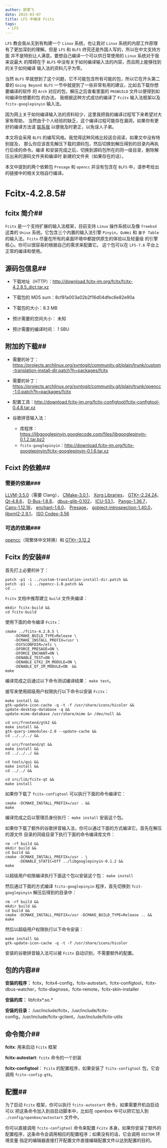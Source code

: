 ```yaml
---
author: 郭荣飞
date: 2015-03-07
title: LFS 中编译 Fcitx
tags:
 - LFS
---
```



`LFS` 教会我从无到有构建一个 `Linux` 系统，也让我对 `Linux` 系统的内部工作原理
有了更加深刻的理解。但是 `LFS` 和 `BLFS` 终究还是外国人写的，所以在中文支持方面
并不是特别让人满意。要想自己编译一个可以供日常使用的 `Linux` 系统对于我来说最大
的障碍在于 `BLFS` 中没有关于如何编译输入法的内容，而且网上能够找到的关于如何编译
输入法的资料几乎为零。

<!--more-->

当然 `BLFS` 早就想到了这个问题，它不可能包含所有可能的包，所以它在开头第二章的
`Going Beyond BLFS` 一节中就提到了一些非常有用的建议，比如去下载你想要编译的软件
的 `Arch` 对应的包，解压之后查看里面的 `PKGBUILD` 文件以便得到如何编译你想要的包
的办法。 我根据这种方式成功的编译了 `Fcitx` 输入法框架以及 `fcitx-googlepinyin`
输入法。

因为网上关于如何编译输入法的资料较少，这里我把我的编译过程写下来希望对大家有帮助，
当然由于个人经验的缺乏，这个编译过程可能存在漏洞，如果你有更好的编译方法请
[联系我](mailto:guorongfei@126.com) 以便我及时更正，以免误人子弟。

本文将会采用 `BLFS` 的编写风格。我觉得这种风格比较适合阅读，如果文中没有特别提及，
那么你应该首先解压下载的源码包，然后切换到解压得到的目录内再执行后续的命令。编译
和安装完成之后，切换到源码包所在的同一级目录，删除解压出来的源码文件夹和编译时
新建的文件夹（如果存在的话）。

本文中提到的两个依赖包 `Presage` 和 `opencc` 并没有包含在 `BLFS` 中，请参考给出
的链接中的相关文档自行编译。

# Fcitx-4.2.8.5#

## fcitx 简介##

`Fcitx` 是一个支持扩展的输入法框架，目前支持 `Linux` 操作系统以及像 `freebsd`
这类的 `Uniux` 系统。它包含三个内置的输入法引擎 `Pinyin`，`QuWei` 和
`基于 Table` 的输入法。`Fcitx` 尽量在所有的桌面环境中都提供原生的体验以及轻量级
的引擎核心。你可以很容易的根据自己的需求来配置它。 这个包可以在 `LFS-7.6` 平台上
正常的编译和使用。

## 源码包信息##

  - 下载地址（HTTP）：<http://download.fcitx-im.org/fcitx/fcitx-4.2.8.5_dict.tar.xz>

  - 下载包的 MD5 sum：8cf81a003a02b2f16d04dfec6e82e90a

  - 下载包的大小：8.3 MB

  - 预计需要的空间大小： 未知

  - 预计需要的编译时间： 1 SBU

## 附加的下载##

  - 需要的补丁：<https://projects.archlinux.org/svntogit/community.git/plain/trunk/custom-translation-install-dir.patch?h=packages/fcitx>

  - 需要的补丁：<https://projects.archlinux.org/svntogit/community.git/plain/trunk/opencc-1.0.patch?h=packages/fcitx>

  - 配置工具：<http://download.fcitx-im.org/fcitx-configtool/fcitx-configtool-0.4.8.tar.xz>

  - 谷歌拼音输入法：

      - 库程序：<https://libgooglepinyin.googlecode.com/files/libgooglepinyin-0.1.2.tar.bz2>
      - `fcitx-googlepinyin`：<http://download.fcitx-im.org/fcitx-googlepinyin/fcitx-googlepinyin-0.1.6.tar.xz>

## Fcixt 的依赖##

### 需要的依赖###

[LLVM-3.5.0][]（需要 Clang），
[CMake-3.0.1][]，
[Xorg Libraries][]，
[GTK+-2.24.24][]，
[Qt-4.8.6][]，
[D-Bus-1.8.8][]，
[dbus-glib-0.102][]，
[ICU-53.1][]，
[Pango-1.36.7][]，
[Cairo-1.12.16][]，
[enchant-1.6.0][]，
[Presage][]，
[gobject-introspection-1.40.0][]，
[libxml2-2.9.1][]，
[ISO Codes-3.56][]

  [LLVM-3.5.0]: http://www.linuxfromscratch.org/blfs/view/7.6/general/llvm.html
  [CMake-3.0.1]: http://www.linuxfromscratch.org/blfs/view/7.6/general/cmake.html
  [Xorg Libraries]: http://www.linuxfromscratch.org/blfs/view/7.6/x/x7lib.html
  [GTK+-2.24.24]: http://www.linuxfromscratch.org/blfs/view/7.6/x/gtk2.html
  [Qt-4.8.6]: http://www.linuxfromscratch.org/blfs/view/7.6/x/qt4.html
  [D-Bus-1.8.8]: http://www.linuxfromscratch.org/blfs/view/7.6/general/dbus.html
  [dbus-glib-0.102]: http://www.linuxfromscratch.org/blfs/view/7.6/general/dbus-glib.html
  [ICU-53.1]: http://www.linuxfromscratch.org/blfs/view/7.6/general/icu.html
  [Pango-1.36.7]: http://www.linuxfromscratch.org/blfs/view/7.6/x/pango.html
  [Cairo-1.12.16]: http://www.linuxfromscratch.org/blfs/view/7.6/x/cairo.html
  [enchant-1.6.0]: http://www.linuxfromscratch.org/blfs/view/7.6/general/enchant.html
  [Presage]: http://presage.sourceforge.net/
  [gobject-introspection-1.40.0]: http://www.linuxfromscratch.org/blfs/view/7.6/general/gobject-introspection.html
  [libxml2-2.9.1]: http://www.linuxfromscratch.org/blfs/view/7.6/general/libxml2.html
  [ISO Codes-3.56]: http://www.linuxfromscratch.org/blfs/view/7.6/general/iso-codes.html

### 可选的依赖###

[opencc][]（简繁体中文转换）和 [GTK+-3.12.2][]

  [opencc]: https://bintray.com/byvoid/opencc/OpenCC
  [GTK+-3.12.2]: http://www.linuxfromscratch.org/blfs/view/7.6/x/gtk3.html

## Fcitx 的安装##

首先打上必要的补丁：

	patch -p1 -i ../custom-translation-install-dir.patch &&
	patch -p1 -i ../opencc-1.0.patch &&
	cd ..

`Fcitx` 文档中推荐建立 `build` 文件夹编译：

	mkdir fcitx-build &&
	cd fcitx-build

使用下面的命令编译 `Fcitx`：

	cmake ../fcitx-4.2.8.5 \
	    -DCMAKE_BUILD_TYPE=Release \
	    -DCMAKE_INSTALL_PREFIX=/usr \
	    -DSYSCONFDIR=/etc \
	    -DFORCE_PRESAGE=ON \
	    -DFORCE_ENCHANT=ON \
	    -DENABLE_TEST=ON \
	    -DENABLE_GTK2_IM_MODULE=ON \
	    -DENABLE_QT_IM_MODULE=ON  &&
	make

编译完成之后通过以下命令测试编译结果： `make test`。

接写来使用超级用户权限执行以下命令以安装 `Fcitx`：

	make install &&
	gtk-update-icon-cache -q -t -f /usr/share/icons/hicolor &&
	update-desktop-database -q &&
	update-mime-database /usr/share/mime &> /dev/null &&

	cd src/frontend/gtk2 &&
	make install &&
	gtk-query-immodules-2.0 --update-cache &&
	cd ../../../ &&

	cd src/frontend/qt &&
	make install &&
	cd ../../../ &&

	cd tools/gui &&
	make install &&
	cd ../../ &&

	cd src/lib/fcitx-qt &&
	make install

如果你下载了 `fcitx-configtool` 可以执行下面的命令编译它：

	cmake -DCMAKE_INSTALL_PREFIX=/usr . &&
	make

编译完成之后以管理员身份执行： `make install` 安装这个包。

如果你下载了额外的谷歌拼音输入法，你可以通过下面的方式编译它。首先在解压的源文件
目录的同级目录下执行下面的命令编译库文件：

	rm -rf build &&
	mkdir build &&
	cd build &&
	cmake -DCMAKE_INSTALL_PREFIX=/usr . \
	      -DENABLE_STATIC=Off ../libgooglepinyin-0.1.2 &&
	make

以超级用户权限编译执行下面这个包以安装这个包： `make install`

然后通过下面的方式编译 `fcitx-googlepinyin` 程序，首先切换到 `fcit-googlepinyin`
解压后得到的目录中：

	rm -rf build &&
	mkdir build &&
	cd build &&
	cmake -DCMAKE_INSTALL_PREFIX=/usr -DCMAKE_BUILD_TYPE=Release .. &&
	make

然后以超级用户权限执行以下命令安装：

	make install &&
	gtk-update-icon-cache -q -t -f /usr/share/icons/hicolor

安装的谷歌拼音输入法可以被 `Fcitx` 自动识别，不需要额外的配置。

## 包的内容##

   **安装的程序：** fcitx，fcitx4-config，fcitx-autostart，fcitx-configtool，fcitx-dbus-watcher，fcitx-diagnose，fcitx-remote，fcitx-skin-installer

   **安装的库：** libfcitx\*.so.\*

   **安装的目录：** /usr/include/fcitx，/usr/include/fcitx-config，/usr/include/fcitx-gclient，/usr/include/fcitx-utils

## 命令简介##

   **fcitx**: 用来启动 `Fcitx` 框架

   **fcitx-autostart**: `fcitx` 命令的一个封装

   **fcitx-configtool**： `Fcitx` 的配置程序，如果安装了 `fcitx-configtool` 包，它会调用 `fcitx-config-gtk`。

## 配置##

为了启动 `Fcitx` 框架，你可以执行 `fcitx-autostart` 命令，如果需要开机自启动可以
把这条命令加入到自启动脚本中，比如在 openbox 中可以把它加入到
`./config/openbox/autostart` 文件中。

你可以直接调用 `fcitx-configtool` 命令来配置 `Fcitx` 本身。如果你安装了额外的
配置程序，这条命令会调用相应的配置程序；如果没有的话，它会调用 `EDITOR` 环境变量
指定的编辑器直接打开配置文件直接编辑配置文件以达到配置的目的。

